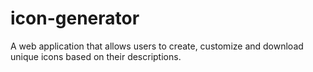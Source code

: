 # icon-generator
A web application that allows users to create, customize and download unique icons based on their descriptions.
